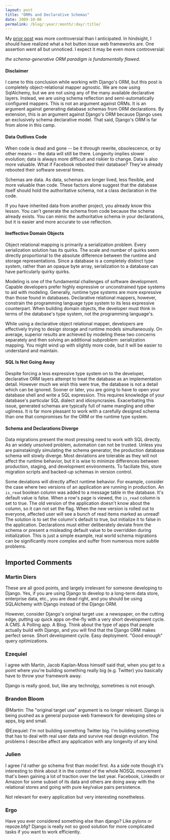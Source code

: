 ```yaml
---
layout: post
title: "ORMs and Declarative Schemas"
date: 2009-10-06
permalink: /blog/:year/:month/:day/:title/
---
```


My [prior post][1] was more controversial than I anticipated. In hindsight, I
should have realized what a hot button issue web frameworks are. One assertion
went all but unnoticed. I expect it may be even more controversial:

_the schema-generative ORM paradigm is fundamentally flawed_.

#### Disclaimer

I came to this conclusion while working with Django's ORM, but this post is
completely object-relational mapper agnostic. We are now using SqlAlchemy, but
we are not using any of the many available declarative layers. Instead, we are
using schema reflection and semi-automatically configured mappers. This is not
an argument against ORMs. It is an argument against generating database schemas
from ORM declarations. By extension, this is an argument against Django's ORM
because Django uses an exclusively schema declarative model. That said,
Django's ORM is far from alone in this camp.

#### Data Outlives Code

When code is dead and gone -- be it through rewrite, obsolescence, or by other
means -- the data will still be there. Longevity implies slower evolution; data
is always more difficult and riskier to change. Data is also more valuable.
What if Facebook rebooted their database? They've already rebooted their
software several times.

Schemas are data. As data, schemas are longer lived, less flexible, and more
valuable than code. These factors alone suggest that the database itself should
hold the authoritative schema, not a class declaration in the code.

If you have inherited data from another project, you already know this lesson.
You can't generate the schema from code because the schema already exists. You
can mimic the authoritative schema in your declarations, but it is easier and
more accurate to use reflection.

#### Ineffective Domain Objects

Object relational mapping is primarily a serialization problem. Every
serialization solution has its quirks. The scale and number of quirks seem
directly proportional to the absolute difference between the runtime and
storage representations. Since a database is a completely distinct type system,
rather than an opaque byte array, serialization to a database can have
particularly quirky quirks.

Modeling is one of the fundamental challenges of software development. Capable
developers prefer highly expressive or unconstrained type systems to aid with
modeling. Generally, runtime type systems are more expressive than those found
in databases. Declarative relational mappers, however, constrain the
programming language type system to its less expressive counterpart. When
building domain objects, the developer must think in terms of the database's
type system, not the programming language's.

While using a declarative object relational mapper, developers are effectively
trying to design storage and runtime models simultaneously. On average,
superior results are achieved by modeling these two concerns separately and
then solving an additional subproblem: serialization mapping. You might wind up
with slightly more code, but it will be easier to understand and maintain.

#### SQL Is Not Going Away

Despite forcing a less expressive type system on to the developer, declarative
ORM layers attempt to treat the database as an implementation detail. However
much we wish this were true, the database is not a detail which can be ignored.
Sooner or later, you are going to have to open your database shell and write a
SQL expression. This requires knowledge of your database's particular SQL
dialect and idiosyncrasies. Exacerbating this issue, generated schemas are
typically full of name mangling and other ugliness. It is far more pleasant to
work with a carefully designed schema than one that compromises for the ORM or
the runtime type system.

#### Schema and Declarations Diverge

Data migrations present the most pressing need to work with SQL directly. As an
widely unsolved problem, automation can not be trusted. Unless you are
painstakingly simulating the schema generator, the production database schema
will slowly diverge. Most deviations are tolerable as they will not affect the
runtime behavior, but it is wise to minimze differences between production,
staging, and development environments. To faciliate this, store migration
scripts and backed-up schemas in version control.

Some deviations will directly affect runtime behavior. For example, consider
the case where two versions of an application are running in production. An
`is_read` boolean column was added to a message table in the database. It's
default value is false. When a row's page is viewed, the `is_read` column is set
to true. The old version of the application doesn't know about the column, so
it can not set the flag. When the new version is rolled out to everyone,
affected user will see a bunch of read items marked as unread! The solution is
to set the column's default to true, but initialize it to false in the
application. Declarations must either deliberately deviate from the schema or
present a misleading default value to be overridden during initialization. This
is just a simple example, real world schema migrations can be significantly
more complex and suffer from numerous more subtle problems.

## Imported Comments

### Martin Diers

These are all good points, and largely irrelevant for someone developing to
Django. Yes, if you are using Django to develop to a long-term data store,
enterprise data, etc., you are dead right, and you should be using SQLAlchemy
with Django instead of the Django ORM.

However, consider Django's original target use: a newspaper, on the cutting
edge, putting up quick apps on-the-fly with a very short development cycle. A
CMS. A Polling app. A Blog. Think about the type of apps that people actually
build with Django, and you will find that the Django ORM makes perfect sense.
Short development cycle. Easy deployment. "Good enough" query
optimizations.

### Ezequiel

I agree with Martin, Jacob Kaplan-Moss himself said that, when you get to a
point where you're building something really big (e.g. Twitter) you basically
have to throw your framework away.

Django is really good, but, like any technolgy, sometimes is not enough.

### Brandon Bloom

@Martin: The "original target use" argument is no longer relevant. Django is
being pushed as a general purpose web framework for developing sites or apps,
big and small.

@Ezequiel: I'm not building something Twitter big. I'm building something that
has to deal with real user data and survive real design evolution. The problems
I describe affect any application with any longevity of any kind.

### Julien

I agree I'd rather go schema first than model first. As a side note though it's
interesting to think about it in the context of the whole NOSQL mouvement
that's been gaining a lot of traction over the last year. Facebook, LinkedIn or
Amazon for some subset of its data and others are doing away with the
relational stores and going with pure key/value pairs persistence.

Not relevant for every application but very interesting nonetheless.

### Ergo

Have you ever considered something else than django? Like pylons or repoze.bfg?
Django is really not so good solution for more complicated tasks if you want to
work efficiently.

[1]: http://blog.brandonbloom.name/2009/08/dropping-django.html
